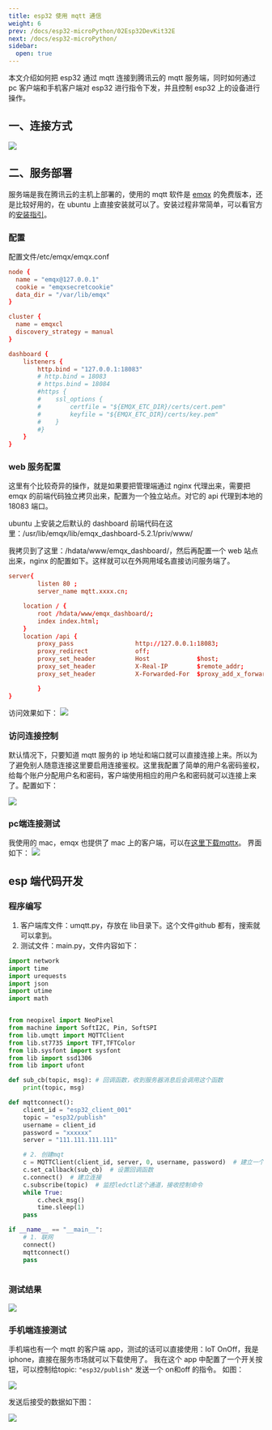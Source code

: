 ```yaml
---
title: esp32 使用 mqtt 通信
weight: 6
prev: /docs/esp32-microPython/02Esp32DevKit32E
next: /docs/esp32-microPython/
sidebar:
  open: true
---
```


本文介绍如何把 esp32 通过 mqtt 连接到腾讯云的 mqtt 服务端，同时如何通过 pc 客户端和手机客户端对 esp32 进行指令下发，并且控制 esp32 上的设备进行操作。

<!--more-->

## 一、连接方式
![](imgs-mqtt/1.png)


## 二、服务部署
服务端是我在腾讯云的主机上部署的，使用的 mqtt 软件是 [emqx](https://www.emqx.com/) 的免费版本，还是比较好用的，在 ubuntu 上直接安装就可以了。安装过程非常简单，可以看官方的[安装指引](https://www.emqx.com/en/downloads-and-install/broker?os=Ubuntu)。

### 配置
配置文件/etc/emqx/emqx.conf
``` conf
node {
  name = "emqx@127.0.0.1"
  cookie = "emqxsecretcookie"
  data_dir = "/var/lib/emqx"
}

cluster {
  name = emqxcl
  discovery_strategy = manual
}

dashboard {
    listeners {
        http.bind = "127.0.0.1:18083"
        # http.bind = 18083
        # https.bind = 18084
        #https {
        #    ssl_options {
        #        certfile = "${EMQX_ETC_DIR}/certs/cert.pem"
        #        keyfile = "${EMQX_ETC_DIR}/certs/key.pem"
        #    }
        #}
    }
}
```
### web 服务配置
这里有个比较奇异的操作，就是如果要把管理端通过 nginx 代理出来，需要把 emqx 的前端代码独立拷贝出来，配置为一个独立站点。对它的 api 代理到本地的 18083 端口。

ubuntu 上安装之后默认的 dashboard 前端代码在这里：/usr/lib/emqx/lib/emqx_dashboard-5.2.1/priv/www/

我拷贝到了这里：/hdata/www/emqx_dashboard/，然后再配置一个 web 站点出来，nginx 的配置如下。这样就可以在外网用域名直接访问服务端了。

``` conf
server{
        listen 80 ;
        server_name mqtt.xxxx.cn;

    location / {
        root /hdata/www/emqx_dashboard/;
        index index.html;
    }
    location /api {
        proxy_pass                 http://127.0.0.1:18083;
        proxy_redirect             off;
        proxy_set_header           Host             $host;
        proxy_set_header           X-Real-IP        $remote_addr;
        proxy_set_header           X-Forwarded-For  $proxy_add_x_forwarded_for;

        }
}
```
访问效果如下：
![](imgs-mqtt/2.jpg)

### 访问连接控制
默认情况下，只要知道 mqtt 服务的 ip 地址和端口就可以直接连接上来。所以为了避免别人随意连接这里要启用连接鉴权。这里我配置了简单的用户名密码鉴权，给每个账户分配用户名和密码，客户端使用相应的用户名和密码就可以连接上来了。配置如下：

![](imgs-mqtt/4.jpg)

### pc端连接测试
我使用的 mac，emqx 也提供了 mac 上的客户端，可以在[这里下载mqttx](https://mqttx.app/)。
界面如下：
![](imgs-mqtt/3.jpg)

## esp 端代码开发

### 程序编写
 1. 客户端库文件：umqtt.py，存放在 lib目录下。这个文件github 都有，搜索就可以拿到。
 2. 测试文件：main.py，文件内容如下：

``` python
import network
import time
import urequests
import json
import utime
import math


from neopixel import NeoPixel
from machine import SoftI2C, Pin, SoftSPI
from lib.umqtt import MQTTClient
from lib.st7735 import TFT,TFTColor
from lib.sysfont import sysfont
from lib import ssd1306
from lib import ufont

def sub_cb(topic, msg): # 回调函数，收到服务器消息后会调用这个函数
    print(topic, msg)

def mqttconnect():
    client_id = "esp32_client_001"
    topic = "esp32/publish"   
    username = client_id
    password = "xxxxxx"
    server = "111.111.111.111"

    # 2. 创建mqt
    c = MQTTClient(client_id, server, 0, username, password)  # 建立一个MQTT客户端
    c.set_callback(sub_cb)  # 设置回调函数
    c.connect()  # 建立连接
    c.subscribe(topic)  # 监控ledctl这个通道，接收控制命令
    while True:
        c.check_msg()
        time.sleep(1)
    pass

if __name__ == "__main__":
    # 1. 联网
    connect()
    mqttconnect()
    pass
        
```
### 测试结果

![](imgs-mqtt/3.jpg)

### 手机端连接测试
手机端也有一个 mqtt 的客户端 app，测试的话可以直接使用：IoT OnOff，我是 iphone，直接在服务市场就可以下载使用了。
我在这个 app 中配置了一个开关按钮，可以控制给topic: `"esp32/publish"` 发送一个 on和off 的指令。 如图：

![](imgs-mqtt/5.jpg)

发送后接受的数据如下图：

![](imgs-mqtt/6.jpg)
